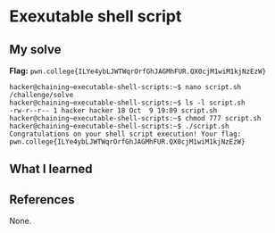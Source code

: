# Exexutable shell script



## My solve
**Flag:** `pwn.college{ILYe4ybLJWTWqrOrfGhJAGMhFUR.QX0cjM1wiM1kjNzEzW}`


```
hacker@chaining~executable-shell-scripts:~$ nano script.sh
/challenge/solve
hacker@chaining~executable-shell-scripts:~$ ls -l script.sh
-rw-r--r-- 1 hacker hacker 18 Oct  9 19:09 script.sh
hacker@chaining~executable-shell-scripts:~$ chmod 777 script.sh
hacker@chaining~executable-shell-scripts:~$ ./script.sh
Congratulations on your shell script execution! Your flag:
pwn.college{ILYe4ybLJWTWqrOrfGhJAGMhFUR.QX0cjM1wiM1kjNzEzW}
```

## What I learned


## References 
None.
